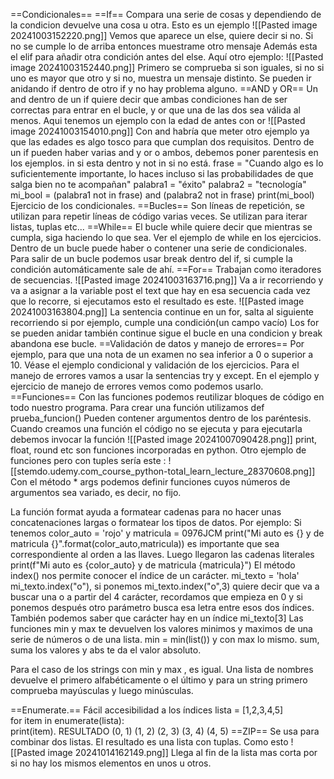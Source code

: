 ==Condicionales==
	==If==
	Compara una serie de cosas y dependiendo de la condicion devuelve una cosa u otra.
	Esto es un ejemplo 
	![[Pasted image 20241003152220.png]]
	Vemos que aparece un else, quiere decir si no. Si no se cumple lo de arriba entonces muestrame otro mensaje
	Además esta el elif para añadir otra condición antes del else.
	Aquí otro ejemplo:
	![[Pasted image 20241003152440.png]]
	Primero se comprueba si son iguales, si no si uno es mayor que otro y si no, muestra un mensaje distinto.
	Se pueden ir anidando if dentro de otro if y no hay problema alguno.
	==AND y OR==
	Un and dentro de un if quiere decir que ambas condiciones han de ser correctas para entrar en el bucle, y or que una de las dos sea válida al menos.
	Aqui tenemos un ejemplo con la edad de antes con or
	![[Pasted image 20241003154010.png]]
	Con and habría que meter otro ejemplo ya que las edades es algo tosco para que cumplan dos requisitos.
	Dentro de un if pueden haber varias and y or o ambos, debemos poner parentesis en los ejemplos.
	in si esta dentro y not in si no está. 
	frase = "Cuando algo es lo suficientemente importante, lo haces incluso si las probabilidades de que salga bien no te acompañan"
	palabra1 = "éxito"
	palabra2 = "tecnología"
	mi_bool = (palabra1 not in frase) and (palabra2 not in frase)
	print(mi_bool)
	Ejercicio de los condicionales.
==Bucles==
	Son líneas de repetición, se utilizan para repetir líneas de código varias veces.
	Se utilizan para iterar listas, tuplas etc...
	==While==
	El bucle while quiere decir que mientras se cumpla, siga haciendo lo que sea. 
	Ver el ejemplo de while en los ejercicios.
	Dentro de un bucle puede haber o contener una serie de condicionales.
	Para salir de un bucle podemos usar break dentro del if, si cumple la condición automáticamente sale de ahí.
	==For==
	Trabajan como iteradores de secuencias.
	![[Pasted image 20241003163716.png]]
	Va a ir recorriendo y va a asignar a la variable post el text que hay en esa secuencia cada vez que lo recorre, si ejecutamos esto el resultado es este.
	![[Pasted image 20241003163804.png]]
	La sentencia continue en un for, salta al siguiente recorriendo si por ejemplo, cumple una condición(un campo vacío)
	Los for se pueden anidar también
	continue sigue el bucle en una condicion y break abandona ese bucle.
==Validación de datos y manejo de errores==
	Por ejemplo, para que una nota de un examen no sea inferior a 0 o superior a 10.
	Véase el ejemplo condicional y validación de los ejercicios.
	Para el manejo de errores vamos a usar la sentencias try y except.
	En el ejemplo y ejercicio de manejo de errores vemos como podemos usarlo.
==Funciones==
	Con las funciones podemos reutilizar bloques de código en todo nuestro programa.
	Para crear una función utilizamos def prueba_funcion()
	Pueden contener argumentos dentro de los paréntesis.
	Cuando creamos una función el código no se ejecuta y para ejecutarla debemos invocar la función
	![[Pasted image 20241007090428.png]]
	print, float, round etc son funciones incorporadas en python.
	Otro ejemplo de funciones pero con tuples sería este :
	![[stemdo.udemy.com_course_python-total_learn_lecture_28370608.png]]
	Con el método * args podemos definir funciones cuyos números de argumentos sea variado, es decir, no fijo.
	
La función format ayuda a formatear cadenas para no hacer unas concatenaciones largas o formatear los tipos de datos.
Por ejemplo:
Si tenemos color_auto = 'rojo' y matricula = 0976JCM
print("Mi auto es {} y de matricula {}".format(color_auto,matricula)) es importante que sea correspondiente al orden a las llaves.
Luego llegaron las cadenas literales
print(f"Mi auto es {color_auto} y de matricula {matricula}")
El método index() nos permite conocer el índice de un carácter.
mi_texto = 'hola'
mi_texto.index("o"), si ponemos mi_texto.index("o",3) quiere decir que va a buscar una o a partir del 4 carácter, recordamos que empieza en 0 y si ponemos después otro parámetro busca esa letra entre esos dos índices.
También podemos saber que carácter hay en un índice
mi_texto[3]
Las funciones min y max te devuelven los valores minimos y maximos de una serie de números o de una lista.
min = min(list()) y con max lo mismo.
sum, suma los valores y abs te da el valor absoluto.

Para el caso de los strings con min y max , es igual. Una lista de nombres devuelve el primero alfabéticamente o el último y para un string primero comprueba mayúsculas y luego minúsculas.

==Enumerate.==
	Fácil accesibilidad a los índices
	lista = [1,2,3,4,5]  
	for item in enumerate(lista):  
	   print(item).
	RESULTADO
	(0, 1)
	(1, 2)
	(2, 3)
	(3, 4)
	(4, 5)
==ZIP==
	Se usa para combinar dos listas.
	El resultado es una lista con tuplas. Como esto 
	![[Pasted image 20241014162149.png]]
	Llega al fin de la lista mas corta por si no hay los mismos elementos en unos u otros.
